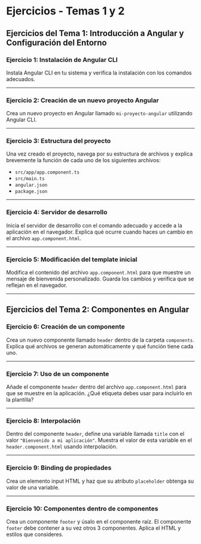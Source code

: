 # **Ejercicios - Temas 1 y 2**

## **Ejercicios del Tema 1: Introducción a Angular y Configuración del Entorno**

### **Ejercicio 1: Instalación de Angular CLI**
Instala Angular CLI en tu sistema y verifica la instalación con los comandos adecuados.

---

### **Ejercicio 2: Creación de un nuevo proyecto Angular**
Crea un nuevo proyecto en Angular llamado `mi-proyecto-angular` utilizando Angular CLI.

---

### **Ejercicio 3: Estructura del proyecto**
Una vez creado el proyecto, navega por su estructura de archivos y explica brevemente la función de cada uno de los siguientes archivos:
- `src/app/app.component.ts`
- `src/main.ts`
- `angular.json`
- `package.json`

---

### **Ejercicio 4: Servidor de desarrollo**
Inicia el servidor de desarrollo con el comando adecuado y accede a la aplicación en el navegador. Explica qué ocurre cuando haces un cambio en el archivo `app.component.html`.

---

### **Ejercicio 5: Modificación del template inicial**
Modifica el contenido del archivo `app.component.html` para que muestre un mensaje de bienvenida personalizado. Guarda los cambios y verifica que se reflejan en el navegador.

---

## **Ejercicios del Tema 2: Componentes en Angular**

### **Ejercicio 6: Creación de un componente**
Crea un nuevo componente llamado `header` dentro de la carpeta `components`. Explica qué archivos se generan automáticamente y qué función tiene cada uno.

---

### **Ejercicio 7: Uso de un componente**
Añade el componente `header` dentro del archivo `app.component.html` para que se muestre en la aplicación. ¿Qué etiqueta debes usar para incluirlo en la plantilla?

---

### **Ejercicio 8: Interpolación**
Dentro del componente `header`, define una variable llamada `title` con el valor `"Bienvenido a mi aplicación"`. Muestra el valor de esta variable en el `header.component.html` usando interpolación.

---

### **Ejercicio 9: Binding de propiedades**
Crea un elemento input HTML y haz que su atributo `placeholder` obtenga su valor de una variable.

---

### **Ejercicio 10: Componentes dentro de componentes**
Crea un componente `footer` y úsalo en el componente raíz.
El componente `footer` debe contener a su vez otros 3 componentes.
Aplica el HTML y estilos que consideres.

